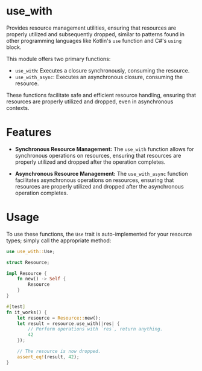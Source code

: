 # use_with

Provides resource management utilities, ensuring that resources are properly utilized
and subsequently dropped, similar to patterns found in other programming languages like Kotlin's `use` function
and C#'s `using` block.

This module offers two primary functions:
- `use_with`: Executes a closure synchronously, consuming the resource.
- `use_with_async`: Executes an asynchronous closure, consuming the resource.

These functions facilitate safe and efficient resource handling, ensuring that resources are properly utilized
and dropped, even in asynchronous contexts.

# Features
- **Synchronous Resource Management:** The `use_with` function allows for synchronous operations on resources,
  ensuring that resources are properly utilized and dropped after the operation completes.

- **Asynchronous Resource Management:** The `use_with_async` function facilitates asynchronous operations on resources,
  ensuring that resources are properly utilized and dropped after the asynchronous operation completes.

# Usage
To use these functions, the `Use` trait is auto-implemented for your resource types; simply call the appropriate method:

```rust
use use_with::Use;

struct Resource;

impl Resource {
    fn new() -> Self {
        Resource
    }
}

#[test]
fn it_works() {
    let resource = Resource::new();
    let result = resource.use_with(|res| {
        // Perform operations with `res`, return anything.
        42
    });

    // The resource is now dropped.
    assert_eq!(result, 42);
}
```